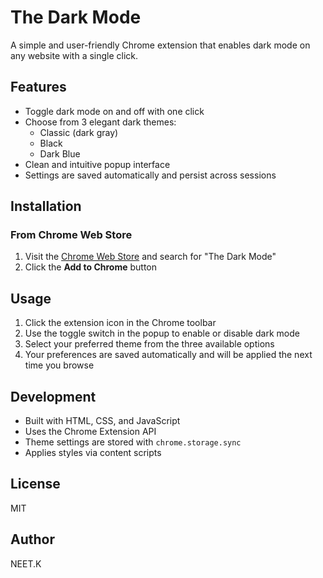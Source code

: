 # The Dark Mode

A simple and user-friendly Chrome extension that enables dark mode on any website with a single click.

## Features

- Toggle dark mode on and off with one click
- Choose from 3 elegant dark themes:
  - Classic (dark gray)
  - Black
  - Dark Blue
- Clean and intuitive popup interface
- Settings are saved automatically and persist across sessions

## Installation

### From Chrome Web Store

1. Visit the [Chrome Web Store](https://chromewebstore.google.com/detail/the-dark-mode/lgpgkcfphhombbdinhpeifjbomddjchj?hl=ja&utm_source=ext_sidebar) and search for "The Dark Mode"
2. Click the **Add to Chrome** button

## Usage

1. Click the extension icon in the Chrome toolbar
2. Use the toggle switch in the popup to enable or disable dark mode
3. Select your preferred theme from the three available options
4. Your preferences are saved automatically and will be applied the next time you browse

## Development

- Built with HTML, CSS, and JavaScript
- Uses the Chrome Extension API
- Theme settings are stored with `chrome.storage.sync`
- Applies styles via content scripts

## License

MIT

## Author

NEET.K
